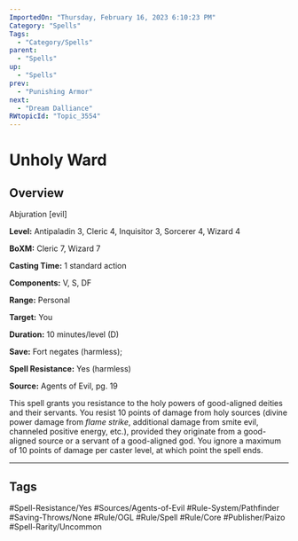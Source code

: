 ```yaml
---
ImportedOn: "Thursday, February 16, 2023 6:10:23 PM"
Category: "Spells"
Tags:
  - "Category/Spells"
parent:
  - "Spells"
up:
  - "Spells"
prev:
  - "Punishing Armor"
next:
  - "Dream Dalliance"
RWtopicId: "Topic_3554"
---
```

# Unholy Ward
## Overview
Abjuration \[evil]

**Level:** Antipaladin 3, Cleric 4, Inquisitor 3, Sorcerer 4, Wizard 4

**BoXM:** Cleric 7, Wizard 7

**Casting Time:** 1 standard action

**Components:** V, S, DF

**Range:** Personal

**Target:** You

**Duration:** 10 minutes/level (D)

**Save:** Fort negates (harmless);

**Spell Resistance:** Yes (harmless)

**Source:** Agents of Evil, pg. 19

This spell grants you resistance to the holy powers of good-aligned deities and their servants. You resist 10 points of damage from holy sources (divine power damage from *flame strike*, additional damage from smite evil, channeled positive energy, etc.), provided they originate from a good-aligned source or a servant of a good-aligned god. You ignore a maximum of 10 points of damage per caster level, at which point the spell ends.


---
## Tags
#Spell-Resistance/Yes #Sources/Agents-of-Evil #Rule-System/Pathfinder #Saving-Throws/None #Rule/OGL #Rule/Spell #Rule/Core #Publisher/Paizo #Spell-Rarity/Uncommon

